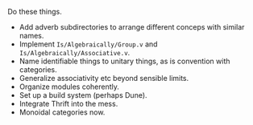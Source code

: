 Do these things.

* Add adverb subdirectories to arrange different conceps with similar names.
* Implement `Is/Algebraically/Group.v` and `Is/Algebraically/Associative.v`.
* Name identifiable things to unitary things, as is convention with categories.
* Generalize associativity etc beyond sensible limits.
* Organize modules coherently.
* Set up a build system (perhaps Dune).
* Integrate Thrift into the mess.
* Monoidal categories now.
